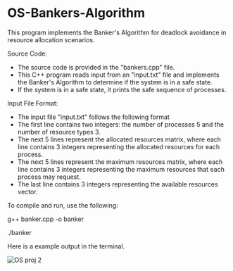 # OS-Bankers-Algorithm

This program implements the Banker's Algorithm for deadlock avoidance in resource allocation scenarios.

Source Code:
   - The source code is provided in the "bankers.cpp" file.
   - This C++ program reads input from an "input.txt" file and implements the Banker's Algorithm to determine if the system is in a safe state.
   - If the system is in a safe state, it prints the safe sequence of processes.

Input File Format:
   - The input file "input.txt" follows the following format
   - The first line contains two integers: the number of processes 5 and the number of resource types 3.
   - The next 5 lines represent the allocated resources matrix, where each line contains 3 integers representing the allocated resources for each process.
   - The next 5 lines represent the maximum resources matrix, where each line contains 3 integers representing the maximum resources that each process may request.
   - The last line contains 3 integers representing the available resources vector.

To compile and run, use the following:

g++ banker.cpp -o banker

./banker


Here is a example output in the terminal. 

![OS proj 2](https://github.com/IanE1692/OS-Bankers-Algorithm/assets/127979786/5f1fd5a8-5232-4347-8710-d0cda8c4d9cf)
